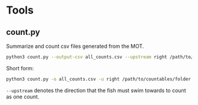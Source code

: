 # Tools

## count.py

Summarize and count csv files generated from the MOT.

```bash
python3 count.py --output-csv all_counts.csv --upstream right /path/to/countables/folder
```
Short form:
```bash
python3 count.py -o all_counts.csv -u right /path/to/countables/folder
```

`--upstream` denotes the direction that the fish must swim towards to count
as one count.
